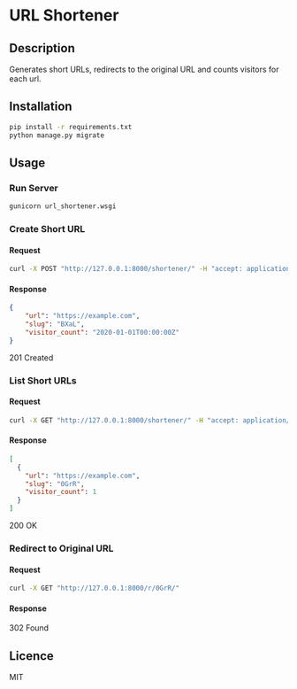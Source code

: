 # URL Shortener

## Description
Generates short URLs, redirects to the original URL and counts visitors for each url. 

## Installation

```bash
pip install -r requirements.txt
python manage.py migrate
```


## Usage

### Run Server
```bash
gunicorn url_shortener.wsgi
```
### Create Short URL
#### Request
```bash
curl -X POST "http://127.0.0.1:8000/shortener/" -H "accept: application/json" -H "Content-Type: application/json" -H "X-CSRFToken: YOUR-CSRF-TOKEN" -d "{ \"url\": \"https://example.com\"}"
```
#### Response
```json
{
    "url": "https://example.com",
    "slug": "BXaL",
    "visitor_count": "2020-01-01T00:00:00Z"
}
```
201 Created
### List Short URLs
#### Request
```bash
curl -X GET "http://127.0.0.1:8000/shortener/" -H "accept: application/json" -H "X-CSRFToken: YOUR-CSRF-TOKEN"
```
#### Response
```json
[
  {
    "url": "https://example.com",
    "slug": "0GrR",
    "visitor_count": 1
  }
]
```
200 OK


### Redirect to Original URL
#### Request
```bash
curl -X GET "http://127.0.0.1:8000/r/0GrR/"
```
#### Response
302 Found

## Licence

MIT